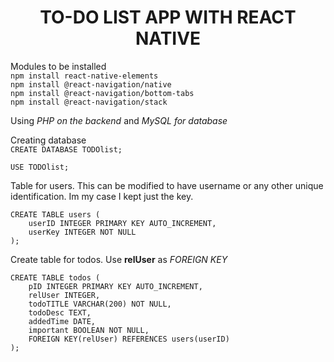 <center><h1>TO-DO LIST APP WITH REACT NATIVE</h1></center>

Modules to be installed<br>
`npm install react-native-elements`<br>
`npm install @react-navigation/native`<br>
`npm install @react-navigation/bottom-tabs`<br>
`npm install @react-navigation/stack`

Using *PHP on the backend* and *MySQL for database*

Creating database<br>
`CREATE DATABASE TODOlist;`

`USE TODOlist;`

Table for users. This can be modified to have username or any other unique identification. Im my case I kept just the key.
```
CREATE TABLE users (
    userID INTEGER PRIMARY KEY AUTO_INCREMENT,
    userKey INTEGER NOT NULL
);
```
Create table for todos. Use <b>relUser</b> as *FOREIGN KEY*
```
CREATE TABLE todos (
    pID INTEGER PRIMARY KEY AUTO_INCREMENT,
    relUser INTEGER,
    todoTITLE VARCHAR(200) NOT NULL,
    todoDesc TEXT,
    addedTime DATE,
    important BOOLEAN NOT NULL,
    FOREIGN KEY(relUser) REFERENCES users(userID)
);
```
